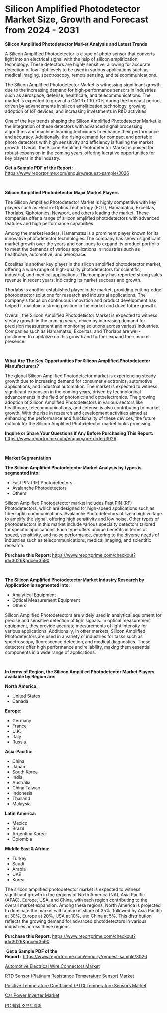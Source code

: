 <p><h1>Silicon Amplified Photodetector Market Size, Growth and Forecast from 2024 - 2031</h1></p><p><strong>Silicon Amplified Photodetector Market Analysis and Latest Trends</strong></p>
<p><p>A Silicon Amplified Photodetector is a type of photo sensor that converts light into an electrical signal with the help of silicon amplification technology. These detectors are highly sensitive, allowing for accurate detection of low light levels to be used in various applications such as medical imaging, spectroscopy, remote sensing, and telecommunications.</p><p>The Silicon Amplified Photodetector Market is witnessing significant growth due to the increasing demand for high-performance sensors in industries such as aerospace, defense, healthcare, and telecommunications. The market is expected to grow at a CAGR of 10.70% during the forecast period, driven by advancements in silicon amplification technology, growing adoption of IoT devices, and increasing investments in R&D activities.</p><p>One of the key trends shaping the Silicon Amplified Photodetector Market is the integration of these detectors with advanced signal processing algorithms and machine learning techniques to enhance their performance and accuracy. Additionally, the rising demand for compact and portable photo detectors with high sensitivity and efficiency is fueling the market growth. Overall, the Silicon Amplified Photodetector Market is poised for robust expansion in the coming years, offering lucrative opportunities for key players in the industry.</p></p>
<p><strong>Get a Sample PDF of the Report:&nbsp;</strong> <a href="https://www.reportprime.com/enquiry/request-sample/3026">https://www.reportprime.com/enquiry/request-sample/3026</a></p>
<p>&nbsp;</p>
<p><strong>Silicon Amplified Photodetector Major Market Players</strong></p>
<p><p>The Silicon Amplified Photodetector Market is highly competitive with key players such as Electro-Optics Technology (EOT), Hamamatsu, Excelitas, Thorlabs, Qphotonics, Newport, and others leading the market. These companies offer a range of silicon amplified photodetectors with advanced features and high performance capabilities.</p><p>Among the market leaders, Hamamatsu is a prominent player known for its innovative photodetector technologies. The company has shown significant market growth over the years and continues to expand its product portfolio to meet the demands of various applications in industries such as healthcare, automotive, and aerospace.</p><p>Excelitas is another key player in the silicon amplified photodetector market, offering a wide range of high-quality photodetectors for scientific, industrial, and medical applications. The company has reported strong sales revenue in recent years, indicating its market success and growth.</p><p>Thorlabs is another established player in the market, providing cutting-edge photodetector solutions for research and industrial applications. The company's focus on continuous innovation and product development has helped it maintain a strong position in the market and drive future growth.</p><p>Overall, the Silicon Amplified Photodetector Market is expected to witness steady growth in the coming years, driven by increasing demand for precision measurement and monitoring solutions across various industries. Companies such as Hamamatsu, Excelitas, and Thorlabs are well-positioned to capitalize on this growth and further expand their market presence.</p></p>
<p>&nbsp;</p>
<p><strong>What Are The Key Opportunities For Silicon Amplified Photodetector Manufacturers?</strong></p>
<p><p>The global Silicon Amplified Photodetector market is experiencing steady growth due to increasing demand for consumer electronics, automotive applications, and industrial automation. The market is expected to witness significant expansion in the coming years, driven by technological advancements in the field of photonics and optoelectronics. The growing adoption of Silicon Amplified Photodetectors in various sectors like healthcare, telecommunications, and defense is also contributing to market growth. With the rise in research and development activities aimed at enhancing the performance and functionality of these devices, the future outlook for the Silicon Amplified Photodetector market looks promising.</p></p>
<p><strong>Inquire or Share Your Questions If Any Before Purchasing This Report:</strong> <a href="https://www.reportprime.com/enquiry/pre-order/3026">https://www.reportprime.com/enquiry/pre-order/3026</a></p>
<p>&nbsp;</p>
<p><strong>Market Segmentation</strong></p>
<p><strong>The Silicon Amplified Photodetector Market Analysis by types is segmented into:</strong></p>
<p><ul><li>Fast PIN (RF) Photodetectors</li><li>Avalanche Photodetectors</li><li>Others</li></ul></p>
<p><p>Silicon Amplified Photodetector market includes Fast PIN (RF) Photodetectors, which are designed for high-speed applications such as fiber-optic communications. Avalanche Photodetectors utilize a high voltage to amplify the signal, offering high sensitivity and low noise. Other types of photodetectors in this market include various specialty detectors tailored for specific applications. Each type offers unique benefits in terms of speed, sensitivity, and noise performance, catering to the diverse needs of industries such as telecommunications, medical imaging, and scientific research.</p></p>
<p><strong>Purchase this Report:&nbsp;</strong><a href="https://www.reportprime.com/checkout?id=3026&price=3590">https://www.reportprime.com/checkout?id=3026&price=3590</a></p>
<p>&nbsp;</p>
<p><strong>The Silicon Amplified Photodetector Market Industry Research by Application is segmented into:</strong></p>
<p><ul><li>Analytical Equipment</li><li>Optical Measurement Equipment</li><li>Others</li></ul></p>
<p><p>Silicon Amplified Photodetectors are widely used in analytical equipment for precise and sensitive detection of light signals. In optical measurement equipment, they provide accurate measurements of light intensity for various applications. Additionally, in other markets, Silicon Amplified Photodetectors are used in a variety of industries for tasks such as spectroscopy, fluorescence detection, and medical diagnostics. These detectors offer high performance and reliability, making them essential components in a wide range of applications.</p></p>
<p>&nbsp;</p>
<p><strong>In terms of Region, the Silicon Amplified Photodetector Market Players available by Region are:</strong></p>
<p>
    <p> <strong> North America: </strong>
        <ul>
            <li>United States</li>
            <li>Canada</li>
        </ul>
        </p> 
    <p> <strong> Europe: </strong>
        <ul>
            <li>Germany</li>
            <li>France</li>
            <li>U.K.</li>
            <li>Italy</li>
            <li>Russia</li>
        </ul>
        </p> 
    <p> <strong> Asia-Pacific: </strong>
        <ul>
            <li>China</li>
            <li>Japan</li>
            <li>South Korea</li>
            <li>India</li>
            <li>Australia</li>
            <li>China Taiwan</li>
            <li>Indonesia</li>
            <li>Thailand</li>
            <li>Malaysia</li>
        </ul>
        </p> 
    <p> <strong> Latin America: </strong>
        <ul>
            <li>Mexico</li>
            <li>Brazil</li>
            <li>Argentina Korea</li>
            <li>Colombia</li>
        </ul>
        </p> 
    <p> <strong> Middle East & Africa: </strong>
        <ul>
            <li>Turkey</li>
            <li>Saudi</li>
            <li>Arabia</li>
            <li>UAE</li>
            <li>Korea</li>
        </ul>
    </p>
    </p>
<p><p>The silicon amplified photodetector market is expected to witness significant growth in the regions of North America (NA), Asia Pacific (APAC), Europe, USA, and China, with each region contributing to the overall market expansion. Among these regions, North America is projected to dominate the market with a market share of 35%, followed by Asia Pacific at 30%, Europe at 20%, USA at 10%, and China at 5%. This distribution reflects the growing demand for advanced photodetectors in various industries across these regions.</p></p>
<p><strong>Purchase this Report: </strong><a href="https://www.reportprime.com/checkout?id=3026&price=3590">https://www.reportprime.com/checkout?id=3026&price=3590</a></p>
<p>&nbsp;<strong>Get a Sample PDF of the Report:&nbsp;&nbsp;</strong><a href="https://www.reportprime.com/enquiry/request-sample/3026">https://www.reportprime.com/enquiry/request-sample/3026</a></p>
<p><strong></strong></p>
<p><p><a href="https://issuu.com/reportprime-2/docs/automotive-electrical-wire-connectors-market-size-">Automotive Electrical Wire Connectors Market</a></p><p><a href="https://github.com/jerrycopelandthomaswsqd8q/Market-Research-Report-List-2/blob/main/rtd-sensor-platinum-resistance-temperature-sensor-market.md">RTD Sensor (Platinum Resistance Temperature Sensor) Market</a></p><p><a href="https://github.com/brenzgnarento/Market-Research-Report-List-1/blob/main/positive-temperature-coefficient-ptc-temperature-sensors-market.md">Positive Temperature Coefficient (PTC) Temperature Sensors Market</a></p><p><a href="https://issuu.com/reportprime-2/docs/car-power-inverter-market-size-2030.pptx">Car Power Inverter Market</a></p><p><a href="https://github.com/nuekbpymrrz5/Market-Research-Report-List-1/blob/main/945348611929.md">PC 백업 소프트웨어</a></p></p>